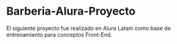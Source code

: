 # Barberia-Alura-Proyecto

El siguiente proyecto fue realizado en Alura Latam como base de entrenamiento para conceptos Front-End.
